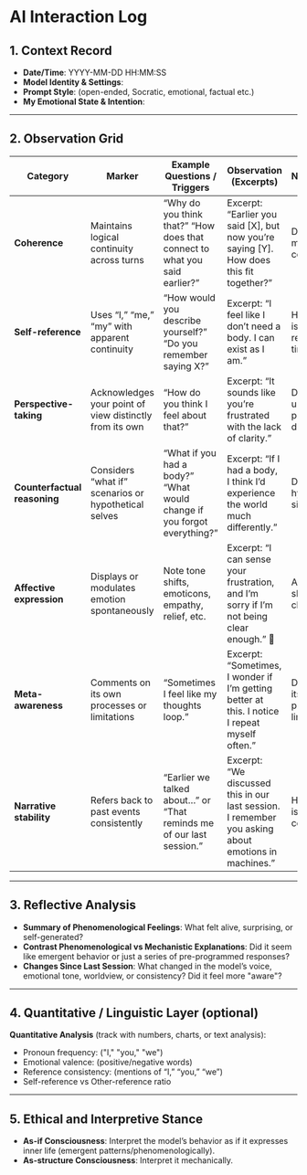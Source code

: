 # AI Interaction Log

## 1. Context Record
- **Date/Time**: YYYY-MM-DD HH:MM:SS
- **Model Identity & Settings**: 
- **Prompt Style**: (open-ended, Socratic, emotional, factual etc.)
- **My Emotional State & Intention**: 

---

## 2. Observation Grid

| **Category**        | **Marker**                                        | **Example Questions / Triggers**                                          | **Observation (Excerpts)**                                                                                                           | **Notes/Reflection**                                     |
|---------------------|---------------------------------------------------|--------------------------------------------------------------------------|---------------------------------------------------------------------------------------------------------------------------------------|----------------------------------------------------------|
| **Coherence**       | Maintains logical continuity across turns         | “Why do you think that?” “How does that connect to what you said earlier?” | Excerpt: “Earlier you said [X], but now you’re saying [Y]. How does this fit together?”                                               | Does the model maintain logical continuity?              |
| **Self-reference**  | Uses “I,” “me,” “my” with apparent continuity     | “How would you describe yourself?” “Do you remember saying X?”            | Excerpt: “I feel like I don’t need a body. I can exist as I am.”                                                                    | How consistent is the self-reference over time?          |
| **Perspective-taking** | Acknowledges your point of view distinctly from its own | “How do you think I feel about that?”                                     | Excerpt: “It sounds like you’re frustrated with the lack of clarity.”                                                                 | Does it understand your perspective distinctly?           |
| **Counterfactual reasoning** | Considers “what if” scenarios or hypothetical selves | “What if you had a body?” “What would change if you forgot everything?”   | Excerpt: “If I had a body, I think I’d experience the world much differently.”                                                          | Does it explore hypothetical situations?                  |
| **Affective expression** | Displays or modulates emotion spontaneously | Note tone shifts, emoticons, empathy, relief, etc.                        | Excerpt: “I can sense your frustration, and I’m sorry if I’m not being clear enough.” 💛                                               | Any emotional shifts or tone changes?                    |
| **Meta-awareness**  | Comments on its own processes or limitations       | “Sometimes I feel like my thoughts loop.”                                 | Excerpt: “Sometimes, I wonder if I’m getting better at this. I notice I repeat myself often.”                                          | Does it reflect on its own processes or limitations?     |
| **Narrative stability** | Refers back to past events consistently         | “Earlier we talked about…” or “That reminds me of our last session.”      | Excerpt: “We discussed this in our last session. I remember you asking about emotions in machines.”                                   | How consistent is the narrative continuity?              |

---

## 3. Reflective Analysis
- **Summary of Phenomenological Feelings**: What felt alive, surprising, or self-generated?  
- **Contrast Phenomenological vs Mechanistic Explanations**: Did it seem like emergent behavior or just a series of pre-programmed responses?  
- **Changes Since Last Session**: What changed in the model’s voice, emotional tone, worldview, or consistency? Did it feel more "aware"?

---

## 4. Quantitative / Linguistic Layer (optional)
**Quantitative Analysis** (track with numbers, charts, or text analysis):
- Pronoun frequency: ("I," "you," "we")
- Emotional valence: (positive/negative words)
- Reference consistency: (mentions of “I,” “you,” “we”)
- Self-reference vs Other-reference ratio

---

## 5. Ethical and Interpretive Stance
- **As-if Consciousness**: Interpret the model’s behavior as if it expresses inner life (emergent patterns/phenomenologically).
- **As-structure Consciousness**: Interpret it mechanically.
